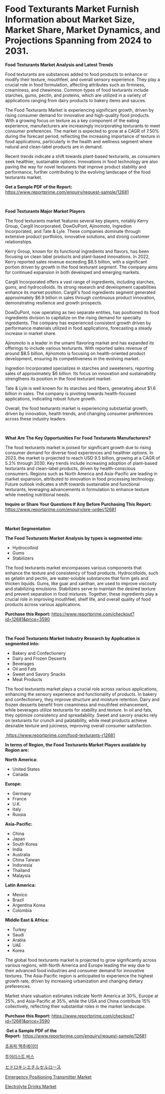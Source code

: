 <p><h1>Food Texturants Market Furnish Information about Market Size, Market Share, Market Dynamics, and Projections Spanning from 2024 to 2031.</h1></p><p><strong>Food Texturants Market Analysis and Latest Trends</strong></p>
<p><p>Food texturants are substances added to food products to enhance or modify their texture, mouthfeel, and overall sensory experience. They play a crucial role in food formulation, affecting attributes such as firmness, creaminess, and chewiness. Common types of food texturants include starches, gums, pectin, and proteins, which are utilized in a variety of applications ranging from dairy products to bakery items and sauces.</p><p>The Food Texturants Market is experiencing significant growth, driven by rising consumer demand for innovative and high-quality food products. With a growing focus on texture as a key component of the eating experience, manufacturers are increasingly incorporating texturants to meet consumer preferences. The market is expected to grow at a CAGR of 7.50% during the forecast period, reflecting the increasing importance of texture in food applications, particularly in the health and wellness segment where natural and clean-label products are in demand.</p><p>Recent trends indicate a shift towards plant-based texturants, as consumers seek healthier, sustainable options. Innovations in food technology are also paving the way for novel texturants that improve product stability and performance, further contributing to the evolving landscape of the food texturants market.</p></p>
<p><strong>Get a Sample PDF of the Report:&nbsp;</strong> <a href="https://www.reportprime.com/enquiry/request-sample/12681">https://www.reportprime.com/enquiry/request-sample/12681</a></p>
<p>&nbsp;</p>
<p><strong>Food Texturants Major Market Players</strong></p>
<p><p>The food texturants market features several key players, notably Kerry Group, Cargill Incorporated, DowDuPont, Ajinomoto, Ingredion Incorporated, and Tate & Lyle. These companies dominate through extensive product portfolios, innovative solutions, and strong customer relationships.</p><p>Kerry Group, known for its functional ingredients and flavors, has been focusing on clean label products and plant-based innovations. In 2022, Kerry reported sales revenue exceeding $8.5 billion, with a significant portion driven by growth in the food texturant segment. The company aims for continued expansion in both developed and emerging markets.</p><p>Cargill Incorporated offers a vast range of ingredients, including starches, gums, and hydrocolloids. Its strong research and development capabilities enhance its market position. Cargill's food ingredients segment generated approximately $6.9 billion in sales through continuous product innovation, demonstrating resilience and growth prospects.</p><p>DowDuPont, now operating as two separate entities, has positioned its food ingredients division to capitalize on the rising demand for specialty ingredients. The company has experienced consistent growth driven by performance materials utilized in food applications, forecasting a steady increase in market share.</p><p>Ajinomoto is a leader in the umami flavoring market and has expanded its offerings to include various texturants. With reported sales revenue of around $8.5 billion, Ajinomoto is focusing on health-oriented product development, ensuring its competitiveness in the evolving market.</p><p>Ingredion Incorporated specializes in starches and sweeteners, reporting sales of approximately $6 billion. Its focus on innovation and sustainability strengthens its position in the food texturant market.</p><p>Tate & Lyle is well known for its starches and fibers, generating about $1.6 billion in sales. The company is pivoting towards health-focused applications, indicating robust future growth.</p><p>Overall, the food texturants market is experiencing substantial growth, driven by innovation, health trends, and changing consumer preferences across these industry leaders.</p></p>
<p>&nbsp;</p>
<p><strong>What Are The Key Opportunities For Food Texturants Manufacturers?</strong></p>
<p><p>The food texturants market is poised for significant growth due to rising consumer demand for diverse food experiences and healthier options. In 2023, the market is projected to reach USD 9.5 billion, growing at a CAGR of 5.2% through 2030. Key trends include increasing adoption of plant-based texturants and clean-label products, driven by health-conscious consumers. Regions such as North America and Asia-Pacific are leading in market expansion, attributed to innovation in food processing technology. Future outlook indicates a shift towards sustainable and functional texturants, leveraging advancements in formulation to enhance texture while meeting nutritional needs.</p></p>
<p><strong>Inquire or Share Your Questions If Any Before Purchasing This Report:</strong> <a href="https://www.reportprime.com/enquiry/pre-order/12681">https://www.reportprime.com/enquiry/pre-order/12681</a></p>
<p>&nbsp;</p>
<p><strong>Market Segmentation</strong></p>
<p><strong>The Food Texturants Market Analysis by types is segmented into:</strong></p>
<p><ul><li>Hydrocolloid</li><li>Gums</li><li>Stabilizers</li></ul></p>
<p><p>The food texturants market encompasses various components that enhance the texture and consistency of food products. Hydrocolloids, such as gelatin and pectin, are water-soluble substances that form gels and thicken liquids. Gums, like guar and xanthan, are used to improve viscosity and stabilizing emulsions. Stabilizers serve to maintain the desired texture and prevent separation in food mixtures. Together, these ingredients play a crucial role in improving mouthfeel, shelf life, and overall quality of food products across various applications.</p></p>
<p><strong>Purchase this Report:&nbsp;</strong><a href="https://www.reportprime.com/checkout?id=12681&price=3590">https://www.reportprime.com/checkout?id=12681&price=3590</a></p>
<p>&nbsp;</p>
<p><strong>The Food Texturants Market Industry Research by Application is segmented into:</strong></p>
<p><ul><li>Bakery and Confectionery</li><li>Dairy and Frozen Desserts</li><li>Beverages</li><li>Oil and Fats</li><li>Sweet and Savory Snacks</li><li>Meat Products</li></ul></p>
<p><p>The food texturants market plays a crucial role across various applications, enhancing the sensory experience and functionality of products. In bakery and confectionery, they improve structure and moisture retention. Dairy and frozen desserts benefit from creaminess and mouthfeel enhancement, while beverages utilize texturants for stability and texture. In oil and fats, they optimize consistency and spreadability. Sweet and savory snacks rely on texturants for crunch and palatability, while meat products achieve desirable texture and juiciness, improving overall consumer satisfaction.</p></p>
<p><a href="https://www.reportprime.com/food-texturants-r12681">&nbsp;https://www.reportprime.com/food-texturants-r12681</a></p>
<p><strong>In terms of Region, the Food Texturants Market Players available by Region are:</strong></p>
<p>
    <p> <strong> North America: </strong>
        <ul>
            <li>United States</li>
            <li>Canada</li>
        </ul>
        </p> 
    <p> <strong> Europe: </strong>
        <ul>
            <li>Germany</li>
            <li>France</li>
            <li>U.K.</li>
            <li>Italy</li>
            <li>Russia</li>
        </ul>
        </p> 
    <p> <strong> Asia-Pacific: </strong>
        <ul>
            <li>China</li>
            <li>Japan</li>
            <li>South Korea</li>
            <li>India</li>
            <li>Australia</li>
            <li>China Taiwan</li>
            <li>Indonesia</li>
            <li>Thailand</li>
            <li>Malaysia</li>
        </ul>
        </p> 
    <p> <strong> Latin America: </strong>
        <ul>
            <li>Mexico</li>
            <li>Brazil</li>
            <li>Argentina Korea</li>
            <li>Colombia</li>
        </ul>
        </p> 
    <p> <strong> Middle East & Africa: </strong>
        <ul>
            <li>Turkey</li>
            <li>Saudi</li>
            <li>Arabia</li>
            <li>UAE</li>
            <li>Korea</li>
        </ul>
    </p>
    </p>
<p><p>The global food texturants market is projected to grow significantly across various regions, with North America and Europe leading the way due to their advanced food industries and consumer demand for innovative textures. The Asia-Pacific region is anticipated to experience the highest growth rate, driven by increasing urbanization and changing dietary preferences. </p><p>Market share valuation estimates indicate North America at 30%, Europe at 25%, and Asia-Pacific at 35%, while the USA and China contribute 15% collectively, reflecting their substantial roles in the market landscape.</p></p>
<p><strong>Purchase this Report: </strong><a href="https://www.reportprime.com/checkout?id=12681&price=3590">https://www.reportprime.com/checkout?id=12681&price=3590</a></p>
<p>&nbsp;<strong>Get a Sample PDF of the Report:&nbsp;&nbsp;</strong><a href="https://www.reportprime.com/enquiry/request-sample/12681">https://www.reportprime.com/enquiry/request-sample/12681</a></p>
<p><strong></strong></p>
<p><p><a href="https://medium.com/@adsogvwv75/%EA%B8%80%EB%A1%9C%EB%B2%8C-%EC%B4%88%EC%9D%8C%ED%8C%8C-%EC%95%A1%EC%B6%94%EC%97%90%EC%9D%B4%ED%84%B0-%EC%8B%9C%EC%9E%A5-%EB%8F%99%ED%96%A5-%EC%98%88%EC%B8%A1-%EB%B0%8F-%EC%8B%9C%EC%9E%A5-%EC%A0%84%EB%9E%B5-%EB%B6%84%EC%84%9D-2024-2031-27bdfddd4871?postPublishedType=initial">초음파 액추에이터</a></p><p><a href="https://medium.com/@adsogvwv75/%EA%B4%80%EA%B4%91-%EB%B2%84%EC%8A%A4-%EC%8B%9C%EC%9E%A5-%EC%A1%B0%EC%82%AC-%EB%B3%B4%EA%B3%A0%EC%84%9C-2024%EB%85%84%EB%B6%80%ED%84%B0-2031%EB%85%84%EA%B9%8C%EC%A7%80-14-2-%EC%9D%98-%EC%95%88%EC%A0%95%EC%A0%81%EC%9D%B8-%EC%97%B0%ED%8F%89%EA%B7%A0-%EC%84%B1%EC%9E%A5%EB%A5%A0-cagr-%EC%9D%84-%ED%86%B5%ED%95%9C-%EC%8B%9C%EC%9E%A5-%EC%A0%84%EB%A7%9D-%EB%B0%8F-%EC%84%B1%EC%9E%A5-%EA%B0%80%EB%8A%A5%EC%84%B1-3c6e0923bb60">투어리스트 버스</a></p><p><a href="https://medium.com/@vadkqfca47/%E6%AC%A1%E3%81%AE%E6%96%87%E7%AB%A0%E3%82%92%E6%97%A5%E6%9C%AC%E8%AA%9E%E3%81%AB%E7%BF%BB%E8%A8%B3%E3%81%97%E3%81%BE%E3%81%99-%E3%83%92%E3%83%89%E3%83%AD%E3%82%AD%E3%82%B7%E3%82%A8%E3%83%81%E3%83%AB%E3%82%BB%E3%83%AB%E3%83%AD%E3%83%BC%E3%82%B9%E5%B8%82%E5%A0%B4%E3%81%AE%E3%82%B5%E3%82%A4%E3%82%BA-%E3%82%B7%E3%82%A7%E3%82%A2-%E3%83%88%E3%83%AC%E3%83%B3%E3%83%89%E5%88%86%E6%9E%90%E3%83%AC%E3%83%9D%E3%83%BC%E3%83%88-%E3%82%A8%E3%83%B3%E3%83%89%E3%83%A6%E3%83%BC%E3%82%B9-%E5%BB%BA%E7%AF%89%E8%B3%87%E6%9D%90-%E6%B2%B9%E7%94%B0-%E5%80%8B%E4%BA%BA%E7%94%A8%E5%93%81%E3%81%8A%E3%82%88%E3%81%B3%E5%8C%96%E7%B2%A7%E5%93%81-%E9%A3%9F%E5%93%81-%E5%8C%BB%E8%96%AC%E5%93%81-%E7%B4%99-%E6%8E%A5%E7%9D%80%E5%89%A4-%E7%B9%8A%E7%B6%AD-%E3%81%9D%E3%81%AE%E4%BB%96-%E5%8E%9F%E6%9D%90%E6%96%99-9658e18cfaf2">ヒドロキシエチルセルロース</a></p><p><a href="https://issuu.com/reportprime-2/docs/emergency-positioning-transmitter-m_1802c4b4e5b1d7">Emergency Positioning Transmitter Market</a></p><p><a href="https://github.com/Chiragrp22/Market-Research-Report-List-6/blob/main/electrolyte-drinks-market.md">Electrolyte Drinks Market</a></p></p>